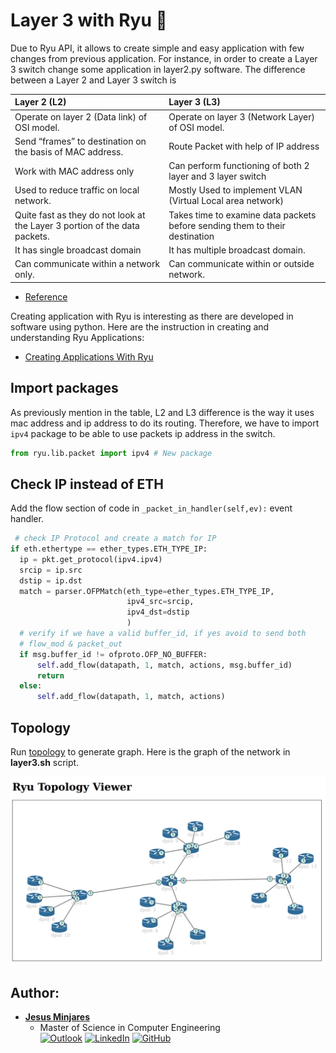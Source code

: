 # Layer 3 with Ryu :dragon:
Due to Ryu API, it allows to create simple and easy application with few changes from previous application. For instance, in order to create a Layer 3 switch change some application in layer2.py software. The difference between a Layer 2  and Layer 3 switch is 


|Layer 2 (L2) | Layer 3 (L3)|
| :---   | :---   |
|Operate on layer 2 (Data link) of OSI model. |	Operate on layer 3 (Network Layer) of OSI model.|
|Send “frames” to destination on the basis of MAC address.|Route Packet with help of IP address|
|Work with MAC address only	| Can perform functioning of both 2 layer and 3 layer switch|
|Used to reduce traffic on local network.	| Mostly Used to implement VLAN (Virtual Local area network)|
|Quite fast as they do not look at the Layer 3 portion of the data packets.	| Takes time to examine data packets before sending them to their destination|
|It has single broadcast domain	| It has multiple broadcast domain.|
| Can communicate within a network only. |	Can communicate within or outside network.|
* [Reference](https://www.geeksforgeeks.org/difference-between-layer-2-and-layer-3-switches/)


Creating application with Ryu is interesting as there are developed in software using python. Here are the instruction in creating and understanding Ryu Applications: 

* [Creating Applications With Ryu](CreatingApplicationWithRyu.md)

## Import packages
As previously mention in the table, L2 and L3 difference is the way it uses mac address and ip address to do its routing. Therefore, we have to import `ipv4` package to be able to use packets ip address in the switch.
```python
from ryu.lib.packet import ipv4 # New package
```

## Check IP instead of ETH
Add the flow section of code in `_packet_in_handler(self,ev):` event handler. 
```python
 # check IP Protocol and create a match for IP
if eth.ethertype == ether_types.ETH_TYPE_IP:
  ip = pkt.get_protocol(ipv4.ipv4)
  srcip = ip.src
  dstip = ip.dst
  match = parser.OFPMatch(eth_type=ether_types.ETH_TYPE_IP,
                          ipv4_src=srcip,
                          ipv4_dst=dstip
                          )
  # verify if we have a valid buffer_id, if yes avoid to send both
  # flow_mod & packet_out
  if msg.buffer_id != ofproto.OFP_NO_BUFFER:
      self.add_flow(datapath, 1, match, actions, msg.buffer_id)
      return
  else:
      self.add_flow(datapath, 1, match, actions)
```

## Topology
Run [topology](TopologyWithRyu.md) to generate graph. Here is the graph of the network in **layer3.sh** script.

![alt text](https://github.com/jminjares4/Selected-Areas-in-Networks-Ryu-Project/blob/main/Topology-images/Layer%203%20Topology.png)


## **Author:**
* [**Jesus Minjares**](https://github.com/jminjares4)<br>
  * Master of Science in Computer Engineering<br>
[![Outlook](https://img.shields.io/badge/Microsoft_Outlook-0078D4?style=for-the-badge&logo=microsoft-outlook&logoColor=white&style=flat)](mailto:jminjares4@miners.utep.edu) 
[![LinkedIn](https://img.shields.io/badge/LinkedIn-0077B5?style=for-the-badge&logo=linkedin&logoColor=white&style=flat)](https://www.linkedin.com/in/jesus-minjares-157a21195/) [![GitHub](https://img.shields.io/badge/GitHub-100000?style=for-the-badge&logo=github&logoColor=white&style=flat)](https://github.com/jminjares4)
